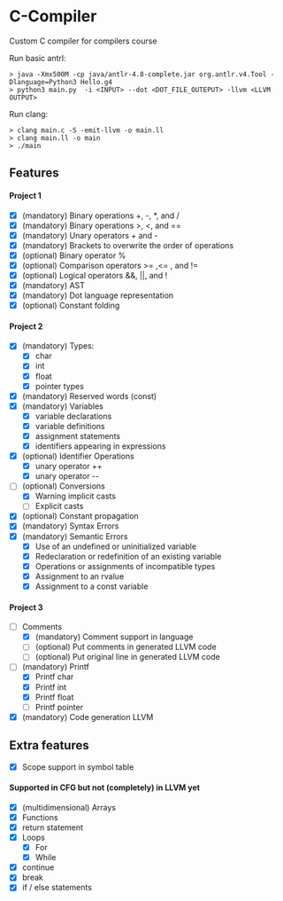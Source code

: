 # C-Compiler
Custom C compiler for compilers course

Run basic antrl: 

    > java -Xmx500M -cp java/antlr-4.8-complete.jar org.antlr.v4.Tool -Dlanguage=Python3 Hello.g4  
    > python3 main.py  -i <INPUT> --dot <DOT_FILE_OUTEPUT> -llvm <LLVM OUTPUT>
  
Run clang:
    
    > clang main.c -S -emit-llvm -o main.ll
    > clang main.ll -o main
    > ./main
    
## Features
#### Project 1
- [x] (mandatory) Binary operations +, -, *, and /
- [x] (mandatory) Binary operations >, <, and ==
- [x] (mandatory) Unary operators + and -
- [x] (mandatory) Brackets to overwrite the order of operations
- [x] (optional) Binary operator %
- [x] (optional) Comparison operators >= ,<= , and !=
- [x] (optional) Logical operators &&, ||, and !
- [x] (mandatory) AST
- [x] (mandatory) Dot language representation
- [x] (optional) Constant folding

#### Project 2
- [x] (mandatory) Types:
    - [x] char
    - [x] int
    - [x] float
    - [x] pointer types
- [x] (mandatory) Reserved words (const)
- [x] (mandatory) Variables
    - [x] variable declarations
    - [x] variable definitions
    - [x] assignment statements
    - [x] identifiers appearing in expressions
- [x] (optional) Identifier Operations 
    - [x] unary operator ++ 
    - [x] unary operator --
- [ ] (optional) Conversions
    - [x] Warning implicit casts
    - [ ] Explicit casts
- [x] (optional) Constant propagation
- [x] (mandatory) Syntax Errors
- [x] (mandatory) Semantic Errors
    - [x] Use of an undefined or uninitialized variable
    - [x] Redeclaration or redefinition of an existing variable
    - [x] Operations or assignments of incompatible types
    - [x] Assignment to an rvalue
    - [x] Assignment to a const variable

#### Project 3
- [ ] Comments
    - [x] (mandatory) Comment support in language
    - [ ] (optional) Put comments in generated LLVM code
    - [ ] (optional) Put original line in generated LLVM code
- [ ] (mandatory) Printf
    - [x] Printf char
    - [x] Printf int
    - [x] Printf float
    - [ ] Printf pointer
- [x] (mandatory) Code generation LLVM

## Extra features
- [x] Scope support in symbol table
#### Supported in CFG but not (completely) in LLVM yet
- [x] (multidimensional) Arrays
- [x] Functions
- [x] return statement
- [x] Loops
    - [x] For
    - [x] While
- [x] continue
- [x] break
- [x] if / else statements
